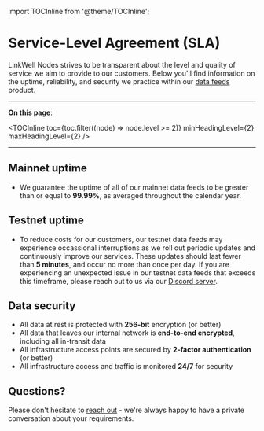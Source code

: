 import TOCInline from '@theme/TOCInline';

# Service-Level Agreement (SLA)

LinkWell Nodes strives to be transparent about the level and quality of service we aim to provide to our customers. Below you'll find information on the uptime, reliability, and security we practice within our [data feeds](/services/direct-request-jobs/Jobs-and-Pricing) product. 

---

**On this page**:

<TOCInline
  toc={toc.filter((node) => node.level >= 2)}
  minHeadingLevel={2}
  maxHeadingLevel={2}
/>

---

## Mainnet uptime

* We guarantee the uptime of all of our mainnet data feeds to be greater than or equal to **99.99%**, as averaged throughout the calendar year.

## Testnet uptime

* To reduce costs for our customers, our testnet data feeds may experience occassional interruptions as we roll out periodic updates and continuously improve our services. These updates should last fewer than **5 minutes**, and occur no more than once per day. If you are experiencing an unexpected issue in our testnet data feeds that exceeds this timeframe, please reach out to us via our [Discord server](https://discord.gg/Xs6SjqVPUA).

## Data security

* All data at rest is protected with **256-bit** encryption (or better)
* All data that leaves our internal network is **end-to-end encrypted**, including all in-transit data
* All infrastructure access points are secured by **2-factor authentication** (or better)
* All infrastructure access and traffic is monitored **24/7** for security

## Questions?

Please don't hesitate to [reach out](https://linkwellnodes.io/Home.html#contact-us "Contact LinkWell Nodes") - we're always happy to have a private conversation about your requirements.